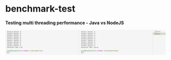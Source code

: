# benchmark-test

**Testing multi threading performance - Java vs NodeJS**

![comparision](test.png "Java vs Node JS")
